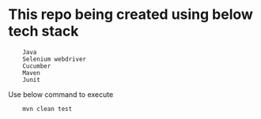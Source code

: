# This repo being created using below tech stack
		Java
		Selenium webdriver
		Cucumber
		Maven
		Junit
  
Use below command to execute 

		mvn clean test
